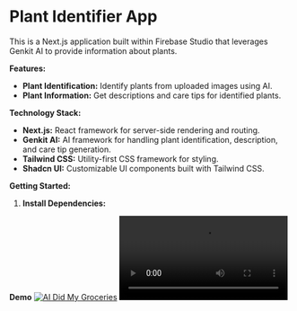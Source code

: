 # Plant Identifier App

This is a Next.js application built within Firebase Studio that leverages Genkit AI to provide information about plants.

**Features:**
- **Plant Identification:** Identify plants from uploaded images using AI.
- **Plant Information:** Get descriptions and care tips for identified plants.

**Technology Stack:**
- **Next.js:** React framework for server-side rendering and routing.
- **Genkit AI:** AI framework for handling plant identification, description, and care tip generation.
- **Tailwind CSS:** Utility-first CSS framework for styling.
- **Shadcn UI:** Customizable UI components built with Tailwind CSS.

**Getting Started:**

1. **Install Dependencies:**

**Demo**
[![AI Did My Groceries](https://github.com/user-attachments/assets/d9359085-bde6-41d4-aa4e-6520d0221872)](https://www.youtube.com/watch?v=L2Ya9PYNns8)
[<video controls src="LeafWise-Demo.mp4" title="Title"></video>](https://youtu.be/hOHbt1ebLCY)

